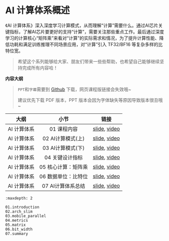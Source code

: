 <!--Copyright © ZOMI 适用于[License](https://github.com/chenzomi12/DeepLearningSystem)版权许可-->

# AI 计算体系概述

《AI 计算体系》深入深度学习计算模式，从而理解“计算”需要什么。通过AI芯片关键指标，了解AI芯片要更好的支持“计算”，需要关注那些重点工作。最后通过深度学习的计算核心“矩阵乘”来看对“计算”的实际需求和情况，为了提升计算性能、降低功耗和满足训练推理不同场景应用，对“计算”引入 TF32/BF16 等复杂多样的比特位宽。

> 希望这个系列能够给大家、朋友们带来一些些帮助，也希望自己能够继续坚持完成所有内容哈！

**内容大纲**

> `PPT`和`字幕`需要到 [Github](https://github.com/chenzomi12/DeepLearningSystem) 下载，网页课程版链接会失效哦~
>
> 建议优先下载 PDF 版本，PPT 版本会因为字体缺失等原因导致版本很丑哦~

| 大纲 | 小节 | 链接|
|:--:|:--:|:--:|
| AI 计算体系 | 01 课程内容| [slide](./01.introduction), [video](https://www.bilibili.com/video/BV1DX4y1D7PC/) |
| AI 计算体系 | 02 AI计算模式(上) | [slide](./02.constraints.pdf), [video](https://www.bilibili.com/video/BV17x4y1T7Cn/) |
| AI 计算体系 | 03 AI计算模式(下) | [slide](./03.mobile_parallel.pdf), [video](https://www.bilibili.com/video/BV1754y1M78X/) |
| AI 计算体系 | 04 关键设计指标| [slide](./04.metrics.pdf), [video](https://www.bilibili.com/video/BV1qL411o7S9/) |
| AI 计算体系 | 05 核心计算：矩阵乘| [slide](./05.matrix.pdf), [video](https://www.bilibili.com/video/BV1ak4y1h7mp/) |
| AI 计算体系 | 06 数据单位：比特位 | [slide](./06.bit_width.pdf), [video](https://www.bilibili.com/video/BV1WT411k724/) |
| AI 计算体系 | 07 AI计算体系总结| [slide](./07.summary.pdf), [video](https://www.bilibili.com/video/BV1j54y1T7ii/) |

```toc
:maxdepth: 2

01.introduction
02.arch_slim
03.mobile_parallel
04.metrics
05.matrix
06.bit_width
07.summary
```
